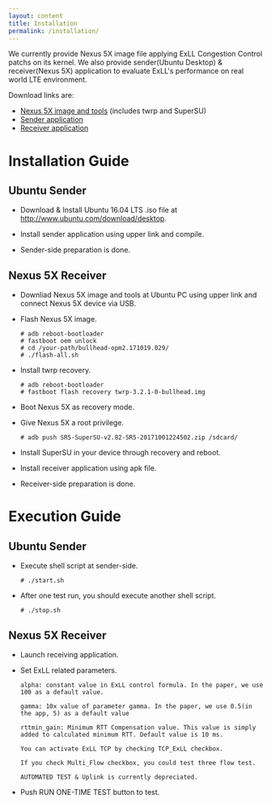 ```yaml
---
layout: content
title: Installation
permalink: /installation/
---
```


We currently provide Nexus 5X image file applying ExLL Congestion Control patchs on its kernel.
We also provide sender(Ubuntu Desktop) & receiver(Nexus 5X) application to evaluate ExLL's performance on real world LTE environment.  
 
Download links are:
- [Nexus 5X image and tools](https://unistackr0-my.sharepoint.com/:u:/g/personal/sipark_unist_ac_kr1/ESL_Qysjfk1Il5jSJB2n5iMBAUhij9RmYLAdgFeQPZgAVw?e=GmXFj5)
  (includes twrp and SuperSU)  
- [Sender application](https://unistackr0-my.sharepoint.com/:u:/g/personal/sipark_unist_ac_kr1/EfHgObOqKxBAlSNz_Oj-C-QBWHQX_GhklcG1AnJzqCZFFA?e=Yhhvlm)  
- [Receiver application](https://unistackr0-my.sharepoint.com/:u:/g/personal/sipark_unist_ac_kr1/EUqiE_IWqbxPn0CHnsXVIpUBEwLXasgxh_h3wupG_tMaOw?e=P56WUe)  
   
# Installation Guide  
 
 
## Ubuntu Sender  
 
  - Download & Install Ubuntu 16.04 LTS .iso file at http://www.ubuntu.com/download/desktop.  
 
  
  - Install sender application using upper link and compile.  
 
  
  - Sender-side preparation is done.  
 
  
 
## Nexus 5X Receiver  
 
  - Downliad Nexus 5X image and tools at Ubuntu PC using upper link and connect Nexus 5X device via USB.  
 
  - Flash Nexus 5X image.  
  
  
    ```
    # adb reboot-bootloader
    # fastboot oem unlock
    # cd /your-path/bullhead-opm2.171019.029/
    # ./flash-all.sh
    ```  
 
  - Install twrp recovery.  
 
  
    ```
    # adb reboot-bootloader    
    # fastboot flash recovery twrp-3.2.1-0-bullhead.img
    ```  
  
  - Boot Nexus 5X as recovery mode.  
  
  - Give Nexus 5X a root privilege.  
 
  
    ```
    # adb push SR5-SuperSU-v2.82-SR5-20171001224502.zip /sdcard/
    ```  
    
  - Install SuperSU in your device through recovery and reboot.  
  
  - Install receiver application using apk file.  
 
  - Receiver-side preparation is done.  
 
 
# Execution Guide  
 
 
## Ubuntu Sender  
 
  - Execute shell script at sender-side.  
 
    ```
    # ./start.sh
    ```  
    
  - After one test run, you should execute another shell script.
    ```
    # ./stop.sh
    ```  
  
 
## Nexus 5X Receiver  
 
  - Launch receiving application.  
 
  - Set ExLL related parameters.  
 
      `alpha: constant value in ExLL control formula. In the paper, we use 100 as a default value.`  
 
      `gamma: 10x value of parameter gamma. In the paper, we use 0.5(in the app, 5) as a default value`  
 
      `rttmin_gain: Minimum RTT Compensation value. This value is simply added to calculated minimum RTT. Default value is 10 ms.`  
 
      `You can activate ExLL TCP by checking TCP_ExLL checkbox.`  
 
      `If you check Multi_Flow checkbox, you could test three flow test.`  
 
      `AUTOMATED TEST & Uplink is currently depreciated.`  
 
  - Push RUN ONE-TIME TEST button to test.      
 
